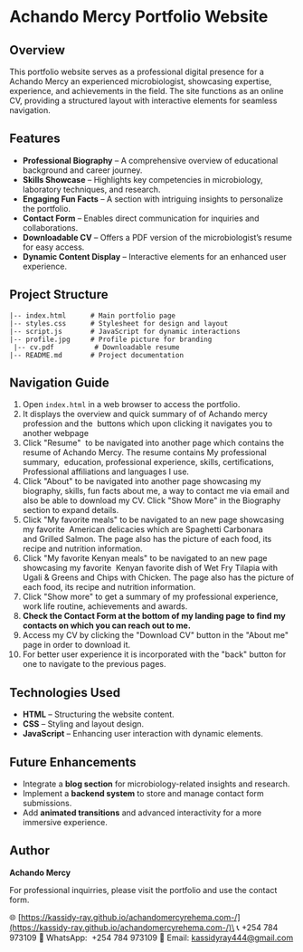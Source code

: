 # Achando Mercy Portfolio Website

## Overview

This portfolio website serves as a professional digital presence for a Achando Mercy an experienced microbiologist, showcasing expertise, experience, and achievements in the field. The site functions as an online CV, providing a structured layout with interactive elements for seamless navigation.

## Features

- **Professional Biography** – A comprehensive overview of educational background and career journey.
- **Skills Showcase** – Highlights key competencies in microbiology, laboratory techniques, and research.
- **Engaging Fun Facts** – A section with intriguing insights to personalize the portfolio.
- **Contact Form** – Enables direct communication for inquiries and collaborations.
- **Downloadable CV** – Offers a PDF version of the microbiologist’s resume for easy access.
- **Dynamic Content Display** – Interactive elements for an enhanced user experience.

## Project Structure

```
|-- index.html      # Main portfolio page
|-- styles.css      # Stylesheet for design and layout
|-- script.js       # JavaScript for dynamic interactions
|-- profile.jpg     # Profile picture for branding
 |-- cv.pdf          # Downloadable resume
|-- README.md       # Project documentation
```

## Navigation Guide

1. Open `index.html` in a web browser to access the portfolio.
2. It displays the overview and quick summary of of Achando mercy profession and the  buttons which upon clicking it navigates you to another webpage
3. Click "Resume"  to be navigated into another page which contains the resume of Achando Mercy. The resume contains My professional summary,  education, professional experience, skills, certifications, Professional affiliations and languages I use.
4. Click "About" to be navigated into another page showcasing my biography, skills, fun facts about me, a way to contact me via email and also be able to download my CV. Click "Show More" in the Biography section to expand details. 
5. Click "My favorite meals" to be navigated to an new page showcasing my favorite  American delicacies which are Spaghetti Carbonara and Grilled Salmon. The page also has the picture of each food, its recipe and nutrition information.
6. Click "My favorite Kenyan meals" to be navigated to an new page showcasing my favorite  Kenyan favorite dish of Wet Fry Tilapia with Ugali & Greens and Chips with Chicken. The page also has the picture of each food, its recipe and nutrition information.
7. Click "Show more" to get a summary of my professional experience, work life routine, achievements and awards.
8. **Check the Contact Form at the bottom of my landing page to find my contacts on which you can reach out to me.**
9. Access my CV by clicking the "Download CV" button in the "About me" page in order to download it.
10. For better user experience it is incorporated with the "back" button for one to navigate to the previous pages.



## Technologies Used

- **HTML** – Structuring the website content.
- **CSS** – Styling and layout design.
- **JavaScript** – Enhancing user interaction with dynamic elements.

## Future Enhancements

- Integrate a **blog section** for microbiology-related insights and research.
- Implement a **backend system** to store and manage contact form submissions.
- Add **animated transitions** and advanced interactivity for a more immersive experience.

## Author

**Achando Mercy**

For professional inquirries, please visit the portfolio and use the contact form.

🌐 [https://kassidy-ray.github.io/achandomercyrehema.com-/](https://kassidy-ray.github.io/achandomercyrehema.com-/)\
📞 +254 784 973109
💬 WhatsApp:  +254 784 973109
📧 Email: kassidyray444@gmail.com

